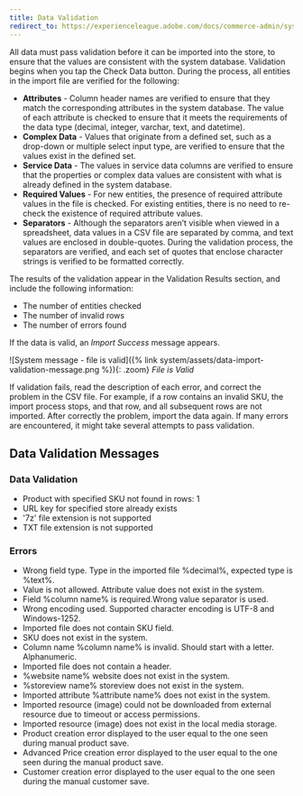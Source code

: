 ```yaml
---
title: Data Validation
redirect_to: https://experienceleague.adobe.com/docs/commerce-admin/systems/data-transfer/data-transfer.html#data-validation
---
```


All data must pass validation before it can be imported into the store, to ensure that the values are consistent with the system database. Validation begins when you tap the Check Data button. During the process, all entities in the import file are verified for the following:

- **Attributes** - Column header names are verified to ensure that they match the corresponding attributes in the system database. The value of each attribute is checked to ensure that it meets the requirements of the data type (decimal, integer, varchar, text, and datetime).
- **Complex Data** - Values that originate from a defined set, such as a drop-down or multiple select input type, are verified to ensure that the values exist in the defined set.
- **Service Data** - The values in service data columns are verified to ensure that the properties or complex data values are consistent with what is already defined in the system database.
- **Required Values** - For new entities, the presence of required attribute values in the file is checked. For existing entities, there is no need to re-check the existence of required attribute values.
- **Separators** - Although the separators aren’t visible when viewed in a spreadsheet, data values in a CSV file are separated by comma, and text values are enclosed in double-quotes. During the validation process, the separators are verified, and each set of quotes that enclose character strings is verified to be formatted correctly.

The results of the validation appear in the Validation Results section, and include the following information:

- The number of entities checked
- The number of invalid rows
- The number of errors found

If the data is valid, an _Import Success_ message appears.

![System message - file is valid]({% link system/assets/data-import-validation-message.png %}){: .zoom}
_File is Valid_

If validation fails, read the description of each error, and correct the problem in the CSV file. For example, if a row contains an invalid SKU, the import process stops, and that row, and all subsequent rows are not imported. After correctly the problem, import the data again. If many errors are encountered, it might take several attempts to pass validation.

## Data Validation Messages

### Data Validation

- Product with specified SKU not found in rows: 1
- URL key for specified store already exists
- '7z' file extension is not supported
- TXT file extension is not supported

### Errors

- Wrong field type. Type in the imported file %decimal%, expected type is %text%.
- Value is not allowed. Attribute value does not exist in the system.
- Field %column name% is required.Wrong value separator is used.
- Wrong encoding used. Supported character encoding is UTF-8 and Windows-1252.
- Imported file does not contain SKU field.
- SKU does not exist in the system.
- Column name %column name% is invalid. Should start with a letter. Alphanumeric.
- Imported file does not contain a header.
- %website name% website does not exist in the system.
- %storeview name% storeview does not exist in the system.
- Imported attribute %attribute name% does not exist in the system.
- Imported resource (image) could not be downloaded from external resource due to timeout or access permissions.
- Imported resource (image) does not exist in the local media storage.
- Product creation error displayed to the user equal to the one seen during manual product save.
- Advanced Price creation error displayed to the user equal to the one seen during the manual product save.
- Customer creation error displayed to the user equal to the one seen during the manual customer save.
